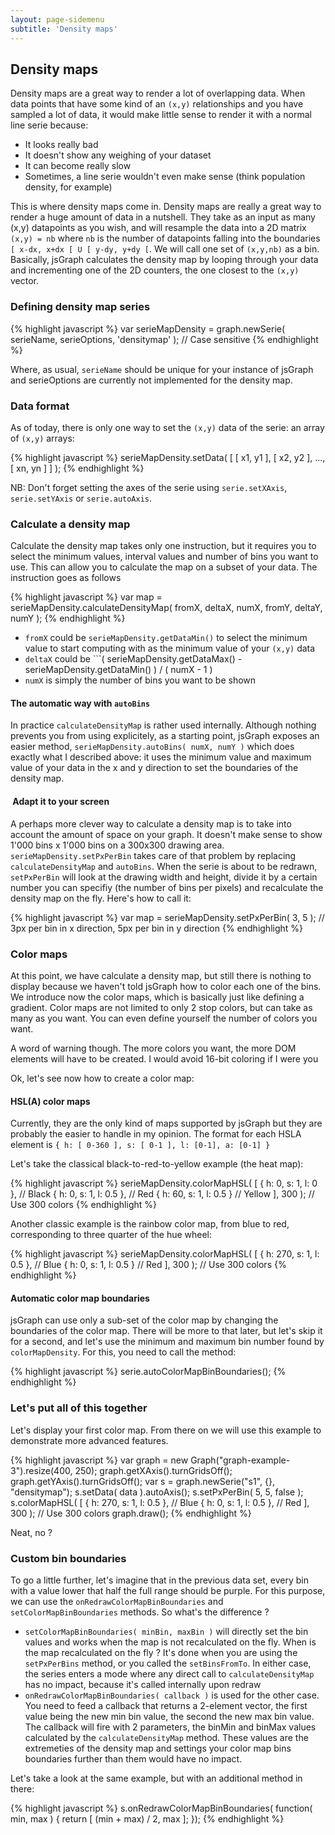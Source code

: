 ```yaml
---
layout: page-sidemenu
subtitle: 'Density maps'
---
```

## Density maps
Density maps are a great way to render a lot of overlapping data. When data points that have some kind of an ```(x,y)``` relationships and you have sampled a lot of data, it would make little sense to render it with a normal line serie because:

* It looks really bad
* It doesn't show any weighing of your dataset
* It can become really slow
* Sometimes, a line serie wouldn't even make sense (think population density, for example)

This is where density maps come in. Density maps are really a great way to render a huge amount of data in a nutshell. They take as an input as many (x,y) datapoints as you wish, and will resample the data into a 2D matrix ```(x,y) = nb``` where ```nb``` is the number of datapoints falling into the boundaries ```[ x-dx, x+dx [ U [ y-dy, y+dy [```. We will call one set of ```(x,y,nb)``` as a bin. Basically, jsGraph calculates the density map by looping through your data and incrementing one of the 2D counters, the one closest to the ```(x,y)``` vector.

### <a id="doc-seriedef"></a>Defining density map series

{% highlight javascript %}
var serieMapDensity = graph.newSerie( serieName, serieOptions, 'densitymap' ); // Case sensitive
{% endhighlight %}

Where, as usual, ```serieName``` should be unique for your instance of jsGraph and serieOptions are currently not implemented for the density map.

### <a id="doc-dataformat"></a>Data format

As of today, there is only one way to set the ```(x,y)``` data of the serie: an array of ```(x,y)``` arrays:

{% highlight javascript %}
serieMapDensity.setData( [ [ x1, y1 ], [ x2, y2 ], ..., [ xn, yn ] ] );
{% endhighlight %}

NB: Don't forget setting the axes of the serie using ```serie.setXAxis```, ```serie.setYAxis``` or ```serie.autoAxis```.

### <a id="doc-densitymap"></a>Calculate a density map

Calculate the density map takes only one instruction, but it requires you to select the minimum values, interval values and number of bins you want to use. This can allow you to calculate the map on a subset of your data. The instruction goes as follows

{% highlight javascript %}
var map = serieMapDensity.calculateDensityMap( fromX, deltaX, numX, fromY, deltaY, numY );
{% endhighlight %}

* ```fromX``` could be ```serieMapDensity.getDataMin()``` to select the minimum value to start computing with as the minimum value of your ```(x,y)``` data
* ```deltaX``` could be ```( serieMapDensity.getDataMax() - serieMapDensity.getDataMin() ) / ( numX - 1 )
* ```numX``` is simply the number of bins you want to be shown

#### <a id="doc-autobins"></a> The automatic way with ```autoBins```

In practice ```calculateDensityMap``` is rather used internally. Although nothing prevents you from using explicitely, as a starting point, jsGraph exposes an easier method, ```serieMapDensity.autoBins( numX, numY )``` which does exactly what I described above: it uses the minimum value and maximum value of your data in the x and y direction to set the boundaries of the density map.

#### <a id="doc-adapt-screen"></a> Adapt it to your screen

A perhaps more clever way to calculate a density map is to take into account the amount of space on your graph. It doesn't make sense to show 1'000 bins x 1'000 bins on a 300x300 drawing area. ```serieMapDensity.setPxPerBin``` takes care of that problem by replacing ```calculateDensityMap``` and ```autoBins```. When the serie is about to be redrawn, ```setPxPerBin``` will look at the drawing width and height, divide it by a certain number you can specifiy (the number of bins per pixels) and recalculate the density map on the fly. Here's how to call it:

{% highlight javascript %}
var map = serieMapDensity.setPxPerBin( 3, 5 ); // 3px per bin in x direction, 5px per bin in y direction
{% endhighlight %}

### <a id="doc-colormap"></a>Color maps

At this point, we have calculate a density map, but still there is nothing to display because we haven't told jsGraph how to color each one of the bins. We introduce now the color maps, which is basically just like defining a gradient. Color maps are not limited to only 2 stop colors, but can take as many as you want. You can even define yourself the number of colors you want.

<div class="warning">A word of warning though. The more colors you want, the more DOM elements will have to be created. I would avoid 16-bit coloring if I were you</div>

Ok, let's see now how to create a color map:

#### <a id="doc-colormap-hsla"></a> HSL(A) color maps

Currently, they are the only kind of maps supported by jsGraph but they are probably the easier to handle in my opinion. The format for each HSLA element is ```{ h: [ 0-360 ], s: [ 0-1 ], l: [0-1], a: [0-1] }```

Let's take the classical black-to-red-to-yellow example (the heat map):

{% highlight javascript %}
serieMapDensity.colorMapHSL( [
	{ h: 0, s: 1, l: 0 }, // Black
	{ h: 0, s: 1, l: 0.5 }, // Red
	{ h: 60, s: 1, l: 0.5 } // Yellow
], 300 ); // Use 300 colors
{% endhighlight %}


<div id="graph-example-1"></div>
<script language="javascript">

	var graph = new Graph("graph-example-1").resize(800, 100);
	graph.getXAxis().turnGridsOff().setDisplay( false );
	graph.getYAxis().turnGridsOff().setDisplay( false );
	var s = graph.newSerie("s1", {}, "densitymap");
	var data = []; for( var i = 1; i < 200; i ++ ) { for( var j = 0; j < i; j ++ ) {  data.push( [ i + j / i, 0 ] ) } }
	s.setData( data ).autoAxis();
	graph.getYAxis().forceMin(-2).forceMax(2);
	s.setPxPerBin( false, 20, true );
	s.setBinsFromTo( 'x', 0.5, 199.5, 199 );

	s.colorMapHSL( [
		{ h: 0, s: 1, l: 0 }, // Black
		{ h: 0, s: 1, l: 0.5 }, // Red
		{ h: 60, s: 1, l: 0.5 } // Yellow
	], 300 ); // Use 300 colors
	graph.draw();

</script>

Another classic example is the rainbow color map, from blue to red, corresponding to three quarter of the hue wheel:

{% highlight javascript %}
serieMapDensity.colorMapHSL( [
	{ h: 270, s: 1, l: 0.5 }, // Blue
	{ h: 0, s: 1, l: 0.5 } // Red
], 300 ); // Use 300 colors
{% endhighlight %}

<div id="graph-example-2"></div>
<script language="javascript">

	var graph = new Graph("graph-example-2").resize(800, 100);
	graph.getXAxis().turnGridsOff().setDisplay( false );
	graph.getYAxis().turnGridsOff().setDisplay( false );
	var s = graph.newSerie("s1", {}, "densitymap");
	var data = []; for( var i = 1; i < 200; i ++ ) { for( var j = 0; j < i; j ++ ) {  data.push( [ i + j / i, 0 ] ) } }
	s.setData( data ).autoAxis();
	graph.getYAxis().forceMin(-2).forceMax(2);
	s.setPxPerBin( false, 20, true );
	s.setBinsFromTo( 'x', 0.5, 199.5, 199 );

	s.colorMapHSL( [
		{ h: 270, s: 1, l: 0.5 }, // Black
		{ h: 0, s: 1, l: 0.5 }, // Red
	], 300 ); // Use 300 colors
	graph.draw();

</script>


#### <a id="doc-autocolors"></a> Automatic color map boundaries

jsGraph can use only a sub-set of the color map by changing the boundaries of the color map. There will be more to that later, but let's skip it for a second, and let's use the minimum and maximum bin number found by ```colorMapDensity```. For this, you need to call the method:

{% highlight javascript %}
serie.autoColorMapBinBoundaries();
{% endhighlight %}


### <a id="doc-alltogether"></a>Let's put all of this together

Let's display your first color map. From there on we will use this example to demonstrate more advanced features.


{% highlight javascript %}
var graph = new Graph("graph-example-3").resize(400, 250);
graph.getXAxis().turnGridsOff();
graph.getYAxis().turnGridsOff();
var s = graph.newSerie("s1", {}, "densitymap");
s.setData( data ).autoAxis();
s.setPxPerBin( 5, 5, false );
s.colorMapHSL( [
  { h: 270, s: 1, l: 0.5 }, // Blue
  { h: 0, s: 1, l: 0.5 }, // Red
], 300 ); // Use 300 colors
graph.draw();
{% endhighlight %}



<div id="graph-example-3"></div>
<script language="javascript">

	$.get( baseUrl + 'datasets/density.txt', {}, function( txt ) {
		var data = txt.split("\n").map( function(el ) { return el.split("\t" ).map( parseFloat ) } );
		var graph = new Graph("graph-example-3").resize(400, 250);
		graph.getXAxis().turnGridsOff();
		graph.getYAxis().turnGridsOff();
		var s = graph.newSerie("s1", {}, "densitymap");
		s.setData( data ).autoAxis();
		s.setPxPerBin( 5, 5, false );
		s.colorMapHSL( [
			{ h: 270, s: 1, l: 0.5 }, // Blue
			{ h: 0, s: 1, l: 0.5 }, // Red
		], 300 ); // Use 300 colors
		graph.draw();
	});

</script>

Neat, no ?


### <a id="doc-custom-boundaries"></a> Custom bin boundaries


To go a little further, let's imagine that in the previous data set, every bin with a value lower that half the full range should be purple. For this purpose, we can use the ```onRedrawColorMapBinBoundaries``` and ```setColorMapBinBoundaries``` methods. So what's the difference ?

* ```setColorMapBinBoundaries( minBin, maxBin )``` will directly set the bin values and works when the map is not recalculated on the fly. When is the map recalculated on the fly ? It's done when you are using the ```setPxPerBins``` method, or you called the ```setBinsFromTo```. In either case, the series enters a mode where any direct call to ```calculateDensityMap``` has no impact, because it's called internally upon redraw
* ```onRedrawColorMapBinBoundaries( callback )``` is used for the other case. You need to feed a callback that returns a 2-element vector, the first value being the new min bin value, the second the new max bin value. The callback will fire with 2 parameters, the binMin and binMax values calculated by the ```calculateDensityMap``` method. These values are the extremeties of the density map and settings your color map bins boundaries further than them would have no impact.

Let's take a look at the same example, but with an additional method in there:


{% highlight javascript %}
s.onRedrawColorMapBinBoundaries( function( min, max ) {
	return [ (min + max) / 2, max ];
});
{% endhighlight %}

<div id="graph-example-4"></div>
<script language="javascript">

	$.get( baseUrl + 'datasets/density.txt', {}, function( txt ) {
		var data = txt.split("\n").map( function(el ) { return el.split("\t" ).map( parseFloat ) } );
		var graph = new Graph("graph-example-4").resize(400, 250);
		graph.getXAxis().turnGridsOff();
		graph.getYAxis().turnGridsOff();
		var s = graph.newSerie("s1", {}, "densitymap");
		s.setData( data ).autoAxis();
		s.setPxPerBin( 5, 5, false );

		s.onRedrawColorMapBinBoundaries( function( min, max ) {
			return [ ( max + min ) / 2, max ];
		});

		s.colorMapHSL( [
			{ h: 270, s: 1, l: 0.5 }, // Black
			{ h: 0, s: 1, l: 0.5 }, // Red
		], 300 ); // Use 300 colors
		graph.draw();
	});
</script>